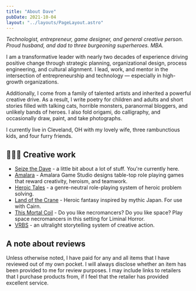 ```yaml
---
title: "About Dave"
pubDate: 2021-10-04
layout: "../layouts/PageLayout.astro"
---
```


*Technologist, entrepreneur, game designer, and general creative person. Proud husband, and dad to three burgeoning superheroes. MBA.*

I am a transformative leader with nearly two decades of experience driving positive change through strategic planning, organizational design, process engineering, and cultural alignment. I lead, work, and mentor in the intersection of entrepreneurship and technology — especially in high-growth organizations.

Additionally, I come from a family of talented artists and inherited a powerful creative drive. As a result, I write poetry for children and adults and short stories filled with talking cats, horrible monsters, paranormal bloggers, and unlikely bands of heroes. I also fold origami, do calligraphy, and occasionally draw, paint, and take photographs.

I currently live in Cleveland, OH with my lovely wife, three rambunctious kids, and four furry friends.

## 👨🏽‍🎨 Creative work

* [Seize the Dave](https://www.carpedavid.com) - a little bit about a lot of stuff. You're currently here.
* [Amalara](https://amalara.com) - Amalara Game Studio designs table-top role playing games that reward creativity, heroism, and teamwork.
* [Heroic Tales](https://www.heroictalesrpg.com) - a genre-neutral role-playing system of heroic problem solving.
* [Land of the Crane](https://www.landofthecrane.com) - Heroic fantasy inspired by mythic Japan. For use with Cairn.
* [This Mortal Coil](https://www.mortalcoilrpg.com) - Do you like necromancers? Do you like space? Play space necromancers in this setting for Liminal Horror.
* [VRBS](https://www.vrbs.org) - an ultralight storytelling system of creative action.

## A note about reviews

Unless otherwise noted, I have paid for any and all items that I have reviewed out of my own pocket. I will always disclose whether an item has been provided to me for review purposes. I may include links to retailers that I purchase products from, if I feel that the retailer has provided excellent service.

